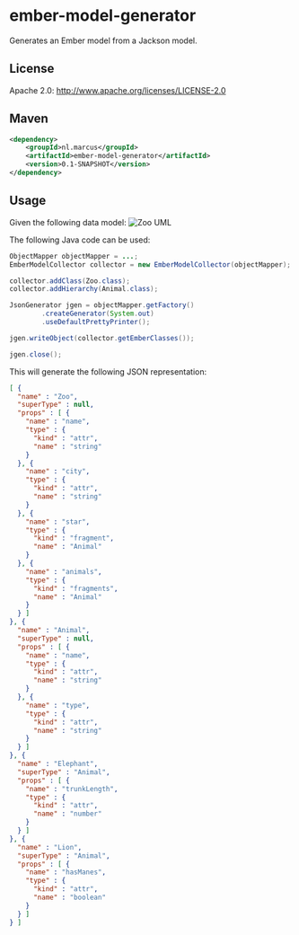 # ember-model-generator

Generates an Ember model from a Jackson model.

## License

Apache 2.0: http://www.apache.org/licenses/LICENSE-2.0

## Maven
```xml
<dependency>
	<groupId>nl.marcus</groupId>
	<artifactId>ember-model-generator</artifactId>
	<version>0.1-SNAPSHOT</version>
</dependency>
```

## Usage

Given the following data model:
![Zoo UML](https://raw.githubusercontent.com/marcus-nl/ember-model-generator/master/src/main/site/uml/Zoo.png "Zoo UML")

The following Java code can be used:
```java
ObjectMapper objectMapper = ...;
EmberModelCollector collector = new EmberModelCollector(objectMapper);

collector.addClass(Zoo.class);
collector.addHierarchy(Animal.class);

JsonGenerator jgen = objectMapper.getFactory()
		.createGenerator(System.out)
		.useDefaultPrettyPrinter();

jgen.writeObject(collector.getEmberClasses());

jgen.close();
```

This will generate the following JSON representation:
```json
[ {
  "name" : "Zoo",
  "superType" : null,
  "props" : [ {
    "name" : "name",
    "type" : {
      "kind" : "attr",
      "name" : "string"
    }
  }, {
    "name" : "city",
    "type" : {
      "kind" : "attr",
      "name" : "string"
    }
  }, {
    "name" : "star",
    "type" : {
      "kind" : "fragment",
      "name" : "Animal"
    }
  }, {
    "name" : "animals",
    "type" : {
      "kind" : "fragments",
      "name" : "Animal"
    }
  } ]
}, {
  "name" : "Animal",
  "superType" : null,
  "props" : [ {
    "name" : "name",
    "type" : {
      "kind" : "attr",
      "name" : "string"
    }
  }, {
    "name" : "type",
    "type" : {
      "kind" : "attr",
      "name" : "string"
    }
  } ]
}, {
  "name" : "Elephant",
  "superType" : "Animal",
  "props" : [ {
    "name" : "trunkLength",
    "type" : {
      "kind" : "attr",
      "name" : "number"
    }
  } ]
}, {
  "name" : "Lion",
  "superType" : "Animal",
  "props" : [ {
    "name" : "hasManes",
    "type" : {
      "kind" : "attr",
      "name" : "boolean"
    }
  } ]
} ]
```
